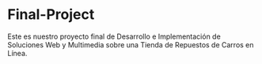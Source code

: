 # Final-Project
Este es nuestro proyecto final de Desarrollo e Implementación de Soluciones Web y Multimedia sobre una Tienda de Repuestos de Carros en Línea.
